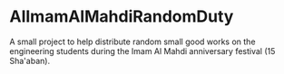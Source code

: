 # AlImamAlMahdiRandomDuty
A small project to help distribute random small good works on the engineering students during the Imam Al Mahdi anniversary festival (15 Sha'aban). 
